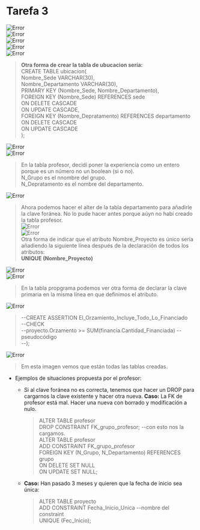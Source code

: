 # Tarefa 3

![Error](Ejercicio1/creacionSchema.PNG)    
![Error](Ejercicio1/comprobarCreacion.PNG)     
![Error](Ejercicio1/comprobarDB_PrimeraTabla.PNG)     
![Error](Ejercicio1/tabla2.PNG)    
![Error](Ejercicio1/tabla3.PNG)    
    
> **Otra forma de crear la tabla de ubucacion sería:**    
> CREATE TABLE ubicacion(  
>   Nombre_Sede VARCHAR(30),  
>   Nombre_Departamento VARCHAR(30),  
>   PRIMARY KEY (Nombre_Sede, Nombre_Departamento),  
>   FOREIGN KEY (Nombre_Sede) REFERENCES sede  
>       ON DELETE CASCADE  
>       ON UPDATE CASCADE,  
>   FOREIGN KEY (Nombre_Depratamento) REFERENCES departamento   
>       ON DELETE CASCADE  
>       ON UPDATE CASCADE  
> );        
   
   
![Error](Ejercicio1/tabla4.PNG)      
![Error](Ejercicio1/tabla5.PNG)    
> En la tabla profesor, decidí poner la experiencia como un entero porque es un número no un boolean (si o no).   
> N_Grupo es el nnombre del grupo.   
> N_Depratamento es el nombre del departamento.   
   

![Error](Ejercicio1/alter1.PNG)   
>Ahora podemos hacer el alter de la tabla departamento para añadirle la clave foránea. No lo pude hacer antes porque aúyn no habí creado la tabla profesor.         
![Error](Tarefa3/tabla6.PNG)      
![Error](Tarefa3/tabla7.PNG)   
> Otra forma de indicar que el atributo Nombre_Proyecto es único sería añadiendo la siguiente línea después de la declaración de todos los atributos:  
> **UNIQUE (Nombre_Proyecto)**    
    
![Error](Tarefa3/alter2.PNG)    
![Error](Tarefa3/tabla8_9.PNG)    
> En la tabla propgrama podemos ver otra forma de declarar la clave primaria en la misma línea en que definimos el atributo.   
   
      
![Error](Tarefa3/alter3_4.PNG)         
   
       
> --CREATE ASSERTION El_Orzamiento_Incluye_Todo_Lo_Financiado    
>   --CHECK   
>   --proyecto.Orzamento >= SUM(financia.Cantidad_Financiada)   --pseudocódigo   
> --);      
    
       
![Error](Tarefa3/tablas.PNG)   
> Em esta imagen vemos que están todas las tablas creadas.   
   
- Ejemplos de situaciones propuesta por el profesor:
  - Si al clave foránea no es correcta, tenemos que hacer un DROP para cargarnos la clave existente y hacer otra nueva. **Caso:** La FK de profesor está mal. Hacer una nueva con borrado y modificación a nulo.  
    > ALTER TABLE profesor    
        DROP CONSTRAINT FK_grupo_profesor; --con esto nos la cargamos.          
      ALTER TABLE profesor     
        ADD CONSTRAINT FK_grupo_profesor     
            FOREIGN KEY (N_Grupo, N_Departamento) REFERENCES grupo    
            ON DELETE SET NULL    
            ON UPDATE SET NULL;     
    
  - **Caso:** Han pasado 3 meses y quieren que la fecha de inicio sea única:     
    > ALTER TABLE proyecto   
        ADD CONSTRAINT Fecha_Inicio_Unica --nombre del constraint   
            UNIQUE (Fec_Inicio);      
